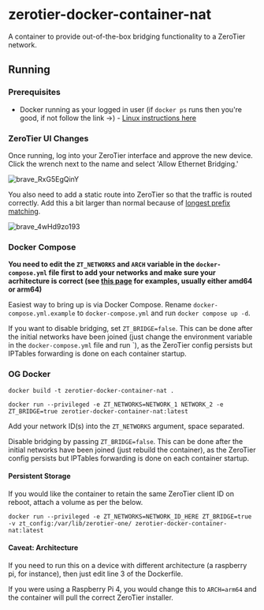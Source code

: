 # zerotier-docker-container-nat

A container to provide out-of-the-box bridging functionality to a ZeroTier network.

## Running

### Prerequisites

- Docker running as your logged in user (if `docker ps` runs then you're good, if not follow the link ->) - [Linux instructions here](https://docs.docker.com/engine/install/linux-postinstall/)

### ZeroTier UI Changes

Once running, log into your ZeroTier interface and approve the new device. Click the wrench next to the name and select 'Allow Ethernet Bridging.'

![brave_RxG5EgQinY](https://user-images.githubusercontent.com/1135584/129230874-76f80345-5389-46f7-b892-0692f41be20b.png)

You also need to add a static route into ZeroTier so that the traffic is routed correctly. Add this a bit larger than normal because of [longest prefix matching](https://en.wikipedia.org/wiki/Longest_prefix_match).

![brave_4wHd9zo193](https://user-images.githubusercontent.com/1135584/129230132-11bcfb72-7d9b-4b40-a4e5-72130c583077.png)

### Docker Compose

**You need to edit the `ZT_NETWORKS` and `ARCH` variable in the `docker-compose.yml` file first to add your networks and make sure your acrhitecture is correct (see [this page](http://download.zerotier.com/debian/buster/pool/main/z/zerotier-one/) for examples, usually either amd64 or arm64)**

Easiest way to bring up is via Docker Compose. Rename `docker-compose.yml.example` to `docker-compose.yml` and run `docker compose up -d`.

If you want to disable bridging, set `ZT_BRIDGE=false`. This can be done after the initial networks have been joined (just change the environment variable in the `docker-compose.yml` file and run `), as the ZeroTier config persists but IPTables forwarding is done on each container startup.

### OG Docker

`docker build -t zerotier-docker-container-nat .`

`docker run --privileged -e ZT_NETWORKS=NETWORK_1 NETWORK_2 -e ZT_BRIDGE=true zerotier-docker-container-nat:latest`

Add your network ID(s) into the `ZT_NETWORKS` argument, space separated.

Disable bridging by passing `ZT_BRIDGE=false`. This can be done after the initial networks have been joined (just rebuild the container), as the ZeroTier config persists but IPTables forwarding is done on each container startup.

#### Persistent Storage

If you would like the container to retain the same ZeroTier client ID on reboot, attach a volume as per the below.

`docker run --privileged -e ZT_NETWORKS=NETWORK_ID_HERE ZT_BRIDGE=true -v zt_config:/var/lib/zerotier-one/ zerotier-docker-container-nat:latest`

#### Caveat: Architecture

If you need to run this on a device with different architecture (a raspberry pi, for instance), then just edit line 3 of the Dockerfile.

If you were using a Raspberry Pi 4, you would change this to `ARCH=arm64` and the container will pull the correct ZeroTier installer.
